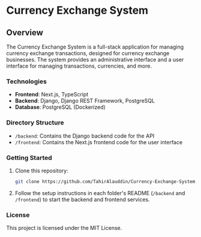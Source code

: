 # Currency Exchange System

## Overview
The Currency Exchange System is a full-stack application for managing currency exchange transactions, designed for currency exchange businesses. The system provides an administrative interface and a user interface for managing transactions, currencies, and more.

### Technologies
- **Frontend**: Next.js, TypeScript
- **Backend**: Django, Django REST Framework, PostgreSQL
- **Database**: PostgreSQL (Dockerized)

### Directory Structure
- `/backend`: Contains the Django backend code for the API
- `/frontend`: Contains the Next.js frontend code for the user interface

### Getting Started
1. Clone this repository:
   ```bash
   git clone https://github.com/TahirAlauddin/Currency-Exchange-System.git
   ```

2. Follow the setup instructions in each folder's README (`/backend` and `/frontend`) to start the backend and frontend services.

### License
This project is licensed under the MIT License.
```


